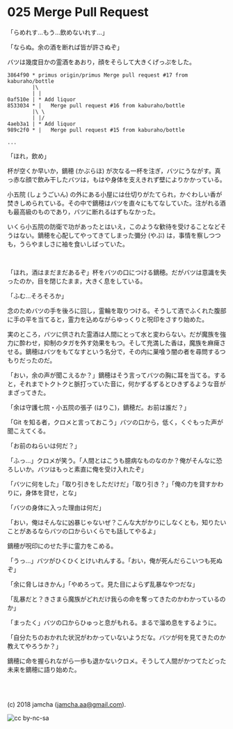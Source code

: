 

# 025 Merge Pull Request

「らめれす…もう…飲めないれす…」  

「ならぬ。余の酒を断れば皆が許さぬぞ」  

バツは幾度目かの霊酒をあおり，顔をそらして大きくげっぷをした。  

    3864f90 * primus origin/primus Merge pull request #17 from kaburaho/bottle
            |\  
            | |  
    0af510e | * Add liquor
    8533034 * |   Merge pull request #16 from kaburaho/bottle
            |\ \  
            | |/  
    4aeb3a1 | * Add liquor
    989c2f0 * |   Merge pull request #15 from kaburaho/bottle
    
    ...

「ほれ，飲め」  

杯が空くか早いか，鏑穂 (かぶらほ) が次なる一杯を注ぎ，バツにうながす。真っ赤な顔で飲み干したバツは，もはや身体を支えきれず壁によりかかっている。  

小五院 (しょうごいん) の外にある小屋には仕切りがたてられ，かぐわしい香が焚きしめられている。その中で鏑穂はバツを直々にもてなしていた。注がれる酒も最高級のものであり，バツに断れるはずもなかった。  

いくら小五院の防衛で功があったとはいえ，このような歓待を受けることなどそうはない。鏑穂を心配してやってきてしまった彌分 (やぶ) は，事情を察しつつも，うらやましさに袖を食いしばっていた。  

<br>  

「ほれ，酒はまだまだあるぞ」杯をバツの口につける鏑穂。だがバツは意識を失ったのか，目を閉じたまま，大きく息をしている。  

「ふむ…そろそろか」  

念のためバツの手を後ろに回し，霊輪を取りつける。そうして酒でふくれた腹部に手の平を当てると，霊力を込めながらゆっくりと呪印をさすり始めた。  

実のところ，バツに供された霊酒は人間にとって水と変わらない。だが魔族を強力に酔わせ，抑制のタガを外す効果をもつ。そして充満した香は，魔族を麻痺させる。鏑穂はバツをもてなすという名分で，その内に巣喰う闇の者を尋問するつもりだったのだ。  

「おい，余の声が聞こえるか？」鏑穂はそう言ってバツの胸に耳を当てる。すると，それまでトクトクと脈打っていた音に，何かずるずるとひきずるような音がまざってきた。  

「余は守護七院・小五院の張子 (はりこ)，鏑穂だ。お前は誰だ？」  

「Git を知る者，クロメと言っておこう」バツの口から，低く，くぐもった声が聞こえてくる。  

「お前のねらいは何だ？」  

「ふっ…」クロメが笑う。「人間とはこうも臆病なものなのか？俺がそんなに恐ろしいか。バツはもっと素直に俺を受け入れたぞ」  

「バツに何をした」「取り引きをしただけだ」「取り引き？」「俺の力を貸すかわりに，身体を貸せ，とな」  

「バツの身体に入った理由は何だ」  

「おい，俺はそんなに凶暴じゃないぜ？こんな大がかりにしなくとも，知りたいことがあるならバツの口からいくらでも話してやるよ」  

鏑穂が呪印にのせた手に霊力をこめる。  

「うっ…」バツがひくひくとけいれんする。「おい，俺が死んだらこいつも死ぬぞ」  

「余に脅しはきかん」「やめろって。見た目によらず乱暴なやつだな」  

「乱暴だと？きさまら魔族がどれだけ我らの命を奪ってきたのかわかっているのか」  

「まったく」バツの口からひゅっと息がもれる。まるで溜め息をするように。  

「自分たちのおかれた状況がわかっていないようだな。バツが何を見てきたのか教えてやろうか？」  

鏑穂に命を握られながら一歩も退かないクロメ。そうして人間がかつてたどった未来を鏑穂に語り始めた。  

<br>  
<br>  

(c) 2018 jamcha (jamcha.aa@gmail.com).  

![cc by-nc-sa](https://i.creativecommons.org/l/by-nc-sa/4.0/88x31.png)  

